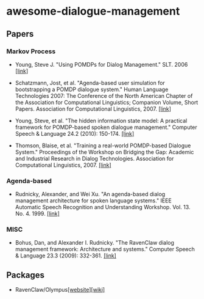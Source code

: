 # awesome-dialogue-management

## Papers

### Markov Process
- Young, Steve J. "Using POMDPs for Dialog Management." SLT. 2006 [[link]](http://ssli.ee.washington.edu/courses/ee517sp07/papers/young-slt06.pdf)

- Schatzmann, Jost, et al. "Agenda-based user simulation for bootstrapping a POMDP dialogue system." Human Language Technologies 2007: The Conference of the North American Chapter of the Association for Computational Linguistics; Companion Volume, Short Papers. Association for Computational Linguistics, 2007. [[link]](http://dl.acm.org/citation.cfm?id=1614146)

- Young, Steve, et al. "The hidden information state model: A practical framework for POMDP-based spoken dialogue management." Computer Speech & Language 24.2 (2010): 150-174. [[link]](http://www.sciencedirect.com/science/article/pii/S0885230809000230)

- Thomson, Blaise, et al. "Training a real-world POMDP-based Dialogue System." Proceedings of the Workshop on Bridging the Gap: Academic and Industrial Research in Dialog Technologies. Association for Computational Linguistics, 2007. [[link]](http://dl.acm.org/citation.cfm?id=1556330)


### Agenda-based
- Rudnicky, Alexander, and Wei Xu. "An agenda-based dialog management architecture for spoken language systems." IEEE Automatic Speech Recognition and Understanding Workshop. Vol. 13. No. 4. 1999. [[link]](http://www.cs.cmu.edu/~xw/asru99-agenda.pdf)


### MISC
- Bohus, Dan, and Alexander I. Rudnicky. "The RavenClaw dialog management framework: Architecture and systems." Computer Speech & Language 23.3 (2009): 332-361. [[link]](http://www.sciencedirect.com/science/article/pii/S0885230808000545)


## Packages
- RavenClaw/Olympus[[website]](http://www.cs.cmu.edu/~dbohus/ravenclaw-olympus/index-dan.html)[[wiki]](http://wiki.speech.cs.cmu.edu/olympus/index.php/RavenClaw)
